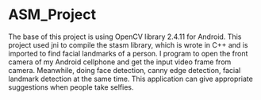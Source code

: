 # ASM_Project

The base of this project is using OpenCV library 2.4.11 for Android. This project used jni to compile the stasm library, which is wrote in C++ and is imported to find facial landmarks of a person. I program to open the front camera of my Android cellphone and get the input video frame from camera. Meanwhile, doing face detection, canny edge detection, facial landmark detection at the same time. This application can give appropriate suggestions when people take selfies.